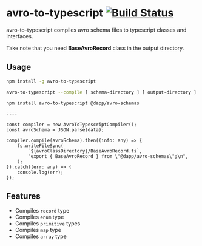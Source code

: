 # avro-to-typescript [![Build Status](https://travis-ci.org/degordian/avro-to-typescript.svg?branch=master)](https://travis-ci.org/degordian/avro-to-typescript)

avro-to-typescript compiles avro schema files to typescript classes and interfaces.

Take note that you need **BaseAvroRecord** class in the output directory.

## Usage
```sh
npm install -g avro-to-typescript

avro-to-typescript --compile [ schema-directory ] [ output-directory ]
```

```
npm install avro-to-typescript @dapp/avro-schemas

----

const compiler = new AvroToTypescriptCompiler();
const avroSchema = JSON.parse(data);

compiler.compile(avroSchema).then((info: any) => {
    fs.writeFileSync(
        `${avroClassDirectory}/BaseAvroRecord.ts`,
        "export { BaseAvroRecord } from \"@dapp/avro-schemas\";\n",
    );
}).catch((err: any) => {
    console.log(err);
});
```

## Features

  - Compiles `record` type
  - Compiles `enum` type
  - Compiles `primitive` types
  - Compiles `map` type
  - Compiles `array` type
